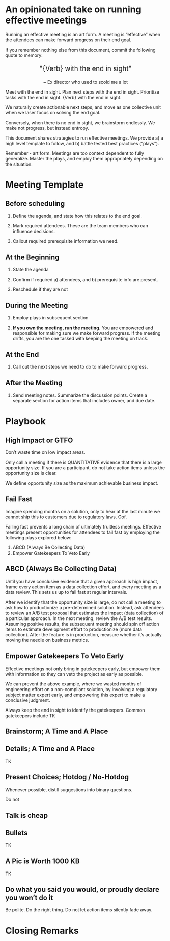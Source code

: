 # An opinionated take on running effective meetings

Running an effective meeting is an art form. A meeting is “effective” when the attendees can make forward progress on their end goal.

If you remember nothing else from this document, commit the following quote to memory:

<p style="text-align: center; font-size:1.5em;">"{Verb} with the end in sight"</p>
<p style="text-align: center;">~ Ex director who used to scold me a lot</p>

Meet with the end in sight. Plan next steps with the end in sight. Prioritize tasks with the end in sight. {Verb} with the end in sight.

We naturally create actionable next steps, and move as one collective unit when we laser focus on solving the end goal.

Conversely, when there is no end in sight, we brainstorm endlessly. We make not progress, but instead entropy.

This document shares strategies to run effective meetings. We provide a) a high level template to follow, and b) battle tested best practices (“plays”).

Remember - art form. Meetings are too context dependent to fully generalize. Master the plays, and employ them appropriately depending on the situation.

# Meeting Template

## Before scheduling

1. Define the agenda, and state how this relates to the end goal.

1. Mark required attendees. These are the team members who can influence decisions.

1. Callout required prerequisite information we need.

## At the Beginning

1. State the agenda

1. Confirm if required a) attendees, and b) prerequisite info are present.

1. Reschedule if they are not

## During the Meeting

1. Employ plays in subsequent section

1. **If you own the meeting, run the meeting.** You are empowered and responsible for making sure we make forward progress. If the meeting drifts, you are the one tasked with keeping the meeting on track.

## At the End

1. Call out the next steps we need to do to make forward progress.

## After the Meeting

1. Send meeting notes. Summarize the discussion points. Create a separate section for action items that includes owner, and due date.

# Playbook

## High Impact or GTFO

Don’t waste time on low impact areas.

Only call a meeting if there is QUANTITATIVE evidence that there is a large opportunity size. If you are a participant, do not take action items unless the opportunity size is clear.

We define opportunity size as the maximum achievable business impact.

## Fail Fast

Imagine spending months on a solution, only to hear at the last minute we cannot ship this to customers due to regulatory laws. Oof.

Failing fast prevents a long chain of ultimately fruitless meetings. Effective meetings present opportunities for attendees to fail fast by employing the following plays explored below:

1. ABCD (Always Be Collecting Data)
1. Empower Gatekeepers To Veto Early

## ABCD (Always Be Collecting Data)

Until you have conclusive evidence that a given approach is high impact, frame every action item as a data collection effort, and every meeting as a data review. This sets us up to fail fast at regular intervals.

After we identify that the opportunity size is large, do not call a meeting to ask how to productionize a pre-determined solution. Instead, ask attendees to review an A/B test proposal that estimates the impact (data collection) of a particular approach. In the next meeting, review the A/B test results. Assuming positive results, the subsequent meeting should spin off action items to estimate development effort to productionize (more data collection). After the feature is in production, measure whether it’s actually moving the needle on business metrics.

## Empower Gatekeepers To Veto Early

Effective meetings not only bring in gatekeepers early, but empower them with information so they can veto the project as early as possible.

We can prevent the above example, where we wasted months of engineering effort on a non-compliant solution, by involving a regulatory subject matter expert early, and empowering this expert to make a conclusive judgment.

Always keep the end in sight to identify the gatekeepers. Common gatekeepers include TK

## Brainstorm; A Time and A Place

## Details; A Time and A Place

TK

## Present Choices; Hotdog / No-Hotdog

Whenever possible, distill suggestions into binary questions.

Do not

## Talk is cheap

## Bullets

TK

## A Pic is Worth 1000 KB

TK

## Do what you said you would, or proudly declare you won’t do it

Be polite. Do the right thing. Do not let action items silently fade away.

# Closing Remarks
